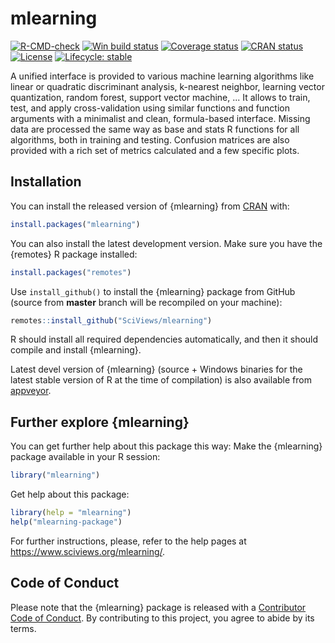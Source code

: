 # mlearning

<!-- badges: start -->

[![R-CMD-check](https://github.com/SciViews/mlearning/workflows/R-CMD-check/badge.svg)](https://github.com/SciViews/mlearning/actions) [![Win build status](https://ci.appveyor.com/api/projects/status/github/SciViews/mlearning?branch=master&svg=true)](https://ci.appveyor.com/project/phgrosjean/mlearning) [![Coverage status](https://img.shields.io/codecov/c/github/SciViews/mlearning/master.svg)](https://codecov.io/github/SciViews/mlearning?branch=master) [![CRAN status](https://www.r-pkg.org/badges/version/mlearning)](https://cran.r-project.org/package=mlearning) [![License](https://img.shields.io/badge/license-GPL-blue.svg)](https://www.gnu.org/licenses/gpl-2.0.html) [![Lifecycle: stable](https://img.shields.io/badge/lifecycle-stable-brightgreen.svg)](https://www.tidyverse.org/lifecycle/#stable)

<!-- badges: end -->

A unified interface is provided to various machine learning algorithms like linear or quadratic discriminant analysis, k-nearest neighbor, learning vector quantization, random forest, support vector machine, ... It allows to train, test, and apply cross-validation using similar functions and function arguments with a minimalist and clean, formula-based interface. Missing data are processed the same way as base and stats R functions for all algorithms, both in training and testing. Confusion matrices are also provided with a rich set of metrics calculated and a few specific plots.

## Installation

You can install the released version of {mlearning} from [CRAN](https://CRAN.R-project.org) with:

``` r
install.packages("mlearning")
```

You can also install the latest development version. Make sure you have the {remotes} R package installed:

``` r
install.packages("remotes")
```

Use `install_github()` to install the {mlearning} package from GitHub (source from **master** branch will be recompiled on your machine):

``` r
remotes::install_github("SciViews/mlearning")
```

R should install all required dependencies automatically, and then it should compile and install {mlearning}.

Latest devel version of {mlearning} (source + Windows binaries for the latest stable version of R at the time of compilation) is also available from [appveyor](https://ci.appveyor.com/project/phgrosjean/mlearning/build/artifacts).

## Further explore {mlearning}

You can get further help about this package this way: Make the {mlearning} package available in your R session:

``` r
library("mlearning")
```

Get help about this package:

``` r
library(help = "mlearning")
help("mlearning-package")
```

For further instructions, please, refer to the help pages at <https://www.sciviews.org/mlearning/>.

## Code of Conduct

Please note that the {mlearning} package is released with a [Contributor Code of Conduct](https://contributor-covenant.org/version/2/0/CODE_OF_CONDUCT.html). By contributing to this project, you agree to abide by its terms.

